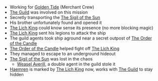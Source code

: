 - Working for [Golden Tide](Components/Golden%20Tide.md) (Merchant Crew)
- [The Guild](Components/The%20Guild.md) was involved on this mission
- Secretly transporting the [The Sigil of the Sun](Components/The%20Sigil%20of%20the%20Sun.md)
- His brother unfortunately found and opened it
- [The Lich King](Components/The%20Lich%20King.md) could know sense its presence (no more blocking magic)
- [The Lich King](Components/The%20Lich%20King.md) sent his legions to attack the ship
- The guild agents took ship aground near a secret outpost of [The Order of the Candle](Components/The%20Order%20of%20the%20Candle.md)
- [The Order of the Candle](Components/The%20Order%20of%20the%20Candle.md) helped fight off [The Lich King](Components/The%20Lich%20King.md)
- They managed to escape to an underground hideout
- [The Sigil of the Sun](Components/The%20Sigil%20of%20the%20Sun.md) was lost in the chaos
	- [Weasel Averill](Components/Weasel%20Averill.md), a double agent in the guild stole it
- [Haemren](Components/Haemren.md) is marked by [The Lich King](Components/The%20Lich%20King.md) now, works with [The Guild](Components/The%20Guild.md) to stay hidden